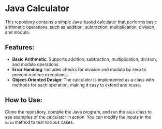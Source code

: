 # Java Calculator 

This repository contains a simple Java-based calculator that performs basic arithmetic operations, such as addition, subtraction, multiplication, division, and modulo.

## Features:
- **Basic Arithmetic**: Supports addition, subtraction, multiplication, division, and modulo operations.
- **Error Handling**: Includes checks for division and modulo by zero to prevent runtime exceptions.
- **Object-Oriented Design**: The calculator is implemented as a class with methods for each operation, making it easy to extend and reuse.

## How to Use:
Clone the repository, compile the Java program, and run the `main` class to see examples of the calculator in action. You can modify the inputs in the `main` method to test various cases.
